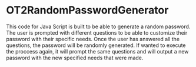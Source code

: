 # OT2RandomPasswordGenerator

This code for Java Script is built to be able to generate a random password. The user is prompted with different questions to be able to customize their password with their specific needs. Once the user has answered all the questions, the password will be randomly generated. If wanted to execute the proccess again, it will prompt the same questions and will output a new password with the new specified needs that were made.